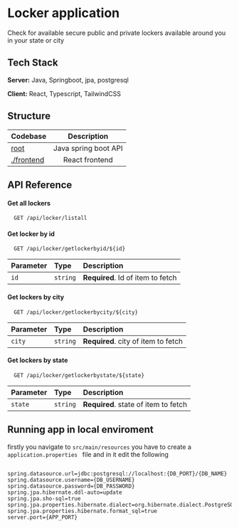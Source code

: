 
# Locker application

Check for available secure public and private lockers available around you in your state or city

## Tech Stack

**Server:** Java, Springboot, jpa, postgresql 

**Client:** React, Typescript, TailwindCSS

## Structure

| Codebase              |      Description          |
| :-------------------- | :-----------------------: |
| [root](.)             |  Java spring boot API     |
| [./frontend](frontend)|  React frontend          |

## API Reference

#### Get all lockers

```http
  GET /api/locker/listall
```

#### Get locker by id

```http
  GET /api/locker/getlockerbyid/${id}
```

| Parameter | Type     | Description                       |
| :-------- | :------- | :-------------------------------- |
| `id`      | `string` | **Required**. Id of item to fetch |


  
#### Get lockers by city

```http
  GET /api/locker/getlockerbycity/${city}
```

| Parameter | Type     | Description                       |
| :-------- | :------- | :-------------------------------- |
| `city`    | `string` | **Required**. city of item to fetch |


  
#### Get lockers by state

```http
  GET /api/locker/getlockerbystate/${state}
```

| Parameter | Type     | Description                       |
| :-------- | :------- | :-------------------------------- |
| `state`   | `string` | **Required**. state of item to fetch |


## Running app in local enviroment
firstly you navigate to 
`src/main/resources` 
you have to create a 
`application.properties ` file  and in it edit the following
```code

spring.datasource.url=jdbc:postgresql://localhost:{DB_PORT}/{DB_NAME}
spring.datasource.username={DB_USERNAME}
spring.datasource.password={DB_PASSWORD}
spring.jpa.hibernate.ddl-auto=update
spring.jpa.sho-sql=true
spring.jpa.properties.hibernate.dialect=org.hibernate.dialect.PostgreSQL94Dialect
spring.jpa.properties.hibernate.format_sql=true
server.port={APP_PORT}


```